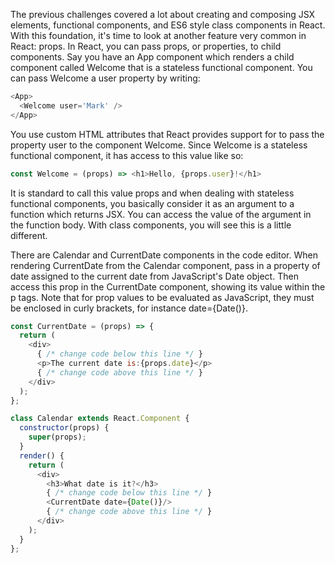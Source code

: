 The previous challenges covered a lot about creating and composing JSX elements, functional components, 
and ES6 style class components in React. With this foundation, it's time to look at another feature very common in React: props. 
In React, you can pass props, or properties, to child components. 
Say you have an App component which renders a child component called Welcome that is a stateless functional component. 
You can pass Welcome a user property by writing:
```js
<App>
  <Welcome user='Mark' />
</App>
```
You use custom HTML attributes that React provides support for to pass the property user to the component Welcome. 
Since Welcome is a stateless functional component, it has access to this value like so:
```js
const Welcome = (props) => <h1>Hello, {props.user}!</h1>
```
It is standard to call this value props and when dealing with stateless functional components, 
you basically consider it as an argument to a function which returns JSX. You can access the value of the argument in the function body. 
With class components, you will see this is a little different.


There are Calendar and CurrentDate components in the code editor. When rendering CurrentDate from the Calendar component, 
pass in a property of date assigned to the current date from JavaScript's Date object. Then access this prop in the CurrentDate component, 
showing its value within the p tags. Note that for prop values to be evaluated as JavaScript, they must be enclosed in curly brackets, 
for instance date={Date()}.

```js
const CurrentDate = (props) => {
  return (
    <div>
      { /* change code below this line */ }
      <p>The current date is:{props.date}</p> 
      { /* change code above this line */ }
    </div>
  );
};

class Calendar extends React.Component {
  constructor(props) {
    super(props);
  }
  render() {
    return (
      <div>
        <h3>What date is it?</h3>
        { /* change code below this line */ }
        <CurrentDate date={Date()}/>
        { /* change code above this line */ }
      </div>
    );
  }
};
